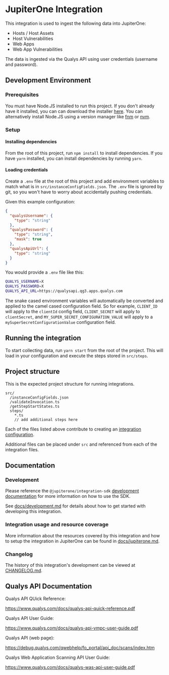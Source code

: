 # JupiterOne Integration

This integration is used to ingest the following data into JupiterOne:

- Hosts / Host Assets
- Host Vulnerabilities
- Web Apps
- Web App Vulnerabilities

The data is ingested via the Qualys API using user credentials (username and
password).

## Development Environment

### Prerequisites

You must have Node.JS installed to run this project. If you don't already have
it installed, you can can download the installer
[here](https://nodejs.org/en/download/). You can alternatively install Node.JS
using a version manager like [fnm](https://github.com/Schniz/fnm) or
[nvm](https://github.com/nvm-sh/nvm).

### Setup

#### Installing dependencies

From the root of this project, run `npm install` to install dependencies. If you
have `yarn` installed, you can install dependencies by running `yarn`.

#### Loading credentials

Create a `.env` file at the root of this project and add environment variables
to match what is in `src/instanceConfigFields.json`. The `.env` file is ignored
by git, so you won't have to worry about accidentally pushing credentials.

Given this example configuration:

```json
{
  "qualysUsername": {
    "type": "string"
  },
  "qualysPassword": {
    "type": "string",
    "mask": true
  },
  "qualysApiUrl": {
    "type": "string"
  }
}
```

You would provide a `.env` file like this:

```bash
QUALYS_USERNAME=X
QUALYS_PASSWORD=X
QUALYS_API_URL=https://qualysapi.qg3.apps.qualys.com
```

The snake cased environment variables will automatically be converted and
applied to the camel cased configuration field. So for example, `CLIENT_ID` will
apply to the `clientId` config field, `CLIENT_SECRET` will apply to
`clientSecret`, and `MY_SUPER_SECRET_CONFIGURATION_VALUE` will apply to a
`mySuperSecretConfigurationValue` configuration field.

## Running the integration

To start collecting data, run `yarn start` from the root of the project. This
will load in your configuration and execute the steps stored in `src/steps`.

## Project structure

This is the expected project structure for running integrations.

```text
src/
  /instanceConfigFields.json
  /validateInvocation.ts
  /getStepStartStates.ts
  steps/
    *.ts
    // add additional steps here
```

Each of the files listed above contribute to creating an
[integration configuration](https://github.com/JupiterOne/integration-sdk/blob/master/docs/development.md#the-integration-framework).

Additional files can be placed under `src` and referenced from each of the
integration files.

## Documentation

### Development

Please reference the `@jupiterone/integration-sdk`
[development documentation](https://github.com/JupiterOne/integration-sdk/blob/master/docs/development.md)
for more information on how to use the SDK.

See [docs/development.md](docs/development.md) for details about how to get
started with developing this integration.

### Integration usage and resource coverage

More information about the resources covered by this integration and how to
setup the integration in JupiterOne can be found in
[docs/jupiterone.md](docs/jupiterone.md).

### Changelog

The history of this integration's development can be viewed at
[CHANGELOG.md](CHANGELOG.md).

## Qualys API Documentation

Qualys API QUick Reference:

<https://www.qualys.com/docs/qualys-api-quick-reference.pdf>

Qualys API User Guide:

<https://www.qualys.com/docs/qualys-api-vmpc-user-guide.pdf>

Qualys API (web page):

<https://debug.qualys.com/qwebhelp/fo_portal/api_doc/scans/index.htm>

Qualys Web Application Scanning API User Guide:

<https://www.qualys.com/docs/qualys-was-api-user-guide.pdf>
